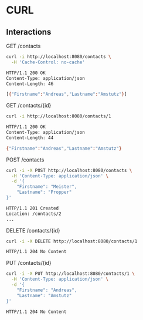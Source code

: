 # CURL

## Interactions

GET /contacts

```sh
curl -i http://localhost:8080/contacts \
  -H 'Cache-Control: no-cache'

HTTP/1.1 200 OK
Content-Type: application/json
Content-Length: 46

[{"Firstname":"Andreas","Lastname":"Amstutz"}]
```

GET /contacts/{id}

```sh
curl -i http://localhost:8080/contacts/1

HTTP/1.1 200 OK
Content-Type: application/json
Content-Length: 44

{"Firstname":"Andreas","Lastname":"Amstutz"}
```

POST /contacts

```sh
curl -i -X POST http://localhost:8080/contacts \
  -H 'Content-Type: application/json' \
  -d '{
    "Firstname": "Meister",
    "Lastname": "Propper"
}'

HTTP/1.1 201 Created
Location: /contacts/2
...
```

DELETE /contacts/{id}

```sh
curl -i -X DELETE http://localhost:8080/contacts/1

HTTP/1.1 204 No Content
```

PUT /contacts/{id}

```sh
curl -i -X PUT http://localhost:8080/contacts/1 \
  -H 'Content-Type: application/json' \
  -d '{
    "Firstname": "Andreas",
    "Lastname": "Amstutz"
}'

HTTP/1.1 204 No Content
```
